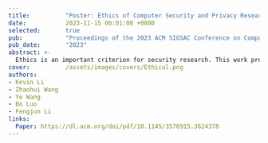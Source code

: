 ```yaml
---
title:          "Poster: Ethics of Computer Security and Privacy Research Current Status and Trends from a Data Perspective"
date:           2023-11-15 00:01:00 +0800
selected:       true
pub:            "Proceedings of the 2023 ACM SIGSAC Conference on Computer and Communications Security"
pub_date:       "2023"
abstract: >-
  Ethics is an important criterion for security research. This work presents the current status and trends that security researchers have taken to address ethical concerns in their studies from a data perspective. In particular, we created a dataset of 3,756 papers published in three top-tier conferences between 2010 and 2022, among which 963 papers were identified with ethical concerns. With this dataset, we provided answers to three questions regarding the current practices and trends: (1) What is the landscape of ethical considerations in security research? For example, how many security research projects have raised ethical concerns in their studies, and which research areas are likely to cause ethical risks and concerns? (2) What are the current practices to address these ethical risks? And (3) What are the important factors impacting the ethical awareness of researchers?
cover:          /assets/images/covers/Ethical.png
authors:
- Kevin Li
- Zhaohui Wang
- Ye Wang
- Bo Luo
- Fengjun Li
links:
  Paper: https://dl.acm.org/doi/pdf/10.1145/3576915.3624378
---
```

